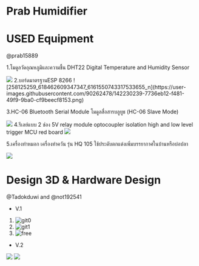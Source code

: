 # Prab Humidifier

# USED Equipment
@prab15889

 1.โมดูลวัดอุณหภูมิและความชื้น DHT22 Digital Temperature and Humidity Sensor
<html><body>
<LEFT><IMG SRC="https://dw.lnwfile.com/_/dw/_raw/ov/07/cx.jpg" ></LEFT>
</body></html>
 2.บอร์ดมาตรฐานESP 8266
![258125259_618462609347347_6161550743317533655_n](https://user-images.githubusercontent.com/90262478/142230239-7736eb12-f481-49f9-9ba0-cf9beecf8153.png)


 3.HC-06 Bluetooth Serial Module โมดูลสื่อสารบลูทูธ (HC-06 Slave Mode)
<html><body>
<LEFT><IMG SRC="https://dm.lnwfile.com/_/dm/_raw/1r/df/ip.png" ></LEFT>
</body></html>
 4.รีเลย์แบบ 2 ช่อง 5V relay module optocoupler isolation high and low level trigger MCU red board
<html><body>
<LEFT><IMG SRC="https://dw.lnwfile.com/_/dw/_raw/hg/9m/ri.jpg" ></LEFT>
</body></html>

 5.เครื่องทำหมอก เครื่องทำควัน รุ่น HQ 105 ใช้ประดับตกแต่งเพิ่มบรรยากาศในบ้านหรือบ่อปลา
<html><body>
<LEFT><IMG SRC="https://th-test-11.slatic.net/p/19a4c02c30526fe5b3e5b7e3ccf6c7ce.jpg" ></LEFT>
</body></html>
  
# Design 3D & Hardware Design
@Tadokduwi and @not192541

 * V.1

  1. ![git0](https://user-images.githubusercontent.com/90176118/135106619-31cfaeb5-d5c9-4172-9715-daf525c09c78.jpg)
  2. ![git1](https://user-images.githubusercontent.com/90176118/135105970-47bb95bf-27d9-4d87-acb9-421fb3480cb6.jpg)
  3. ![free](https://user-images.githubusercontent.com/90176118/137842027-e4e5a180-6842-4b53-98a3-25ff28bf4880.jpg)

 * V.2
<html><body>
<LEFT><IMG SRC="https://user-images.githubusercontent.com/90261344/135102552-705cf44f-d282-4414-aa46-eb2cf9465e88.png" ></LEFT>
</body></html>
 <html><body>
<LEFT><IMG SRC="https://user-images.githubusercontent.com/90261344/135102594-912e19e1-4cd7-43d7-af45-cfb7ec0b0093.png" ></LEFT>
</body></html>
  
  

